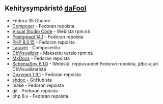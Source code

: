 ## Kehitysympäristö [daFool](https://github.com/daFool)
* Fedora 35 Gnome
* [Composer](https://getcomposer.org/) - Fedoran repoista
* [Visual Studio Code](https://code.visualstudio.com/) - Webistä rpm:nä
* [Postgresql 14.1](https://www.postgresql.org/) - Fedoran repoista
* [PHP 8.0.15](https://www.php.net/) - Fedoran repoista
* [Laravel](https://www.laravel.com) - Composerilla
* [DbVisualizer](https://www.dbvis.com/) - Maksettu versio rpm:nä
* [MkDocs](https://mkdocs.org/) - Fedoran repoista
* [SchemaSpy 6.1.0](https://schemaspy.readthedocs.io/en/latest/index.html) - Webistä, riippuvuudet Fedoran repoista, jdbc-ajuri DbVisualizeristä
* [Doxygen 1.9.1](https://doxygen.org) - Fedoran repoista
* [shdoc](https://github.com/reconquest/shdoc) - GitHubista
* make - Fedoran repoista
* git - Fedoran repoista
* php 8.x - Fedoran repoista
